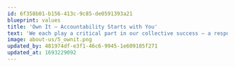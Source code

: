 ```yaml
---
id: 6f358b01-b156-413c-9c85-de0591393a21
blueprint: values
title: 'Own It – Accountability Starts with You'
text: 'We each play a critical part in our collective success – a responsibility we carry with great pride.'
image: about-us/5_ownit.png
updated_by: 481974df-e3f1-46c6-9945-1e609185f271
updated_at: 1693229092
---
```

